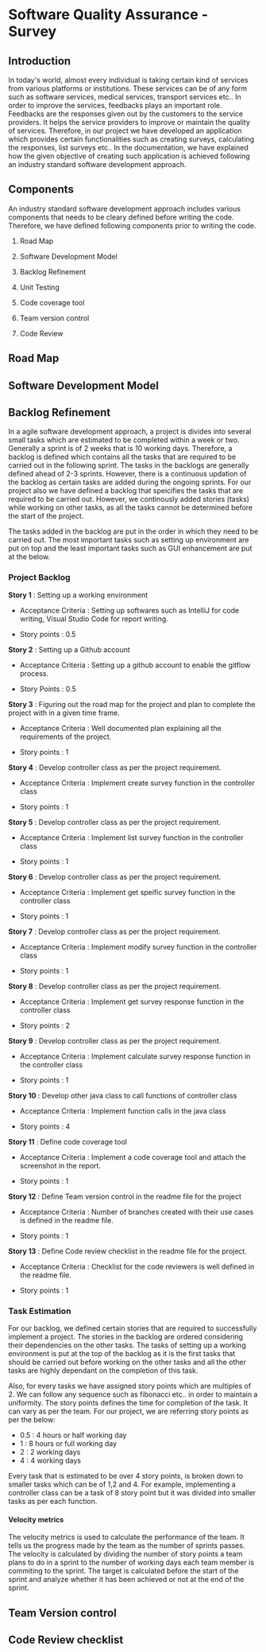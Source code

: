 # Software Quality Assurance - Survey

## Introduction

In today's world, almost every individual is taking certain kind of services from various platforms or institutions. These services can be of any form such as software services, medical services, transport services etc.. In order to improve the services, feedbacks plays an important role. Feedbacks are the responses given out by the customers to the service providers. It helps the service providers to improve or maintain the quality of services. Therefore, in our project we have developed an application which provides certain functionalities such as creating surveys, calculating the responses, list surveys etc.. In the documentation, we have explained how the given objective of creating such application is achieved following an industry standard software development approach.

## Components

An industry standard software development approach includes various components that needs to be cleary defined before writing the code. Therefore, we have defined following components prior to writing the code.

1. Road Map
2. Software Development Model

3. Backlog Refinement
4. Unit Testing
5. Code coverage tool
6. Team version control
7. Code Review

## Road Map

## Software Development Model

## Backlog Refinement

In a agile software development approach, a project is divides into several small tasks which are estimated to be completed within a week or two. Generally a sprint is of 2 weeks that is 10 working days.
Therefore, a backlog is defined which contains all the tasks that are required to be carried out in the following sprint. The tasks in the backlogs are generally defined ahead of 2-3 sprints. However, there is a continuous updation of the backlog as certain tasks are added during the ongoing sprints. For our project also we have defined a backlog that speicifies the tasks that are required to be carried out. However, we continously added stories (tasks) while working on other tasks, as all the tasks cannot be determined before the start of the project.

The tasks added in the backlog are put in the order in which they need to be carried out. The most important tasks such as setting up environment are put on top and the least important tasks such as GUI enhancement are put at the below.

### Project Backlog

**Story 1** : Setting up a working environment

* Acceptance Criteria : Setting up softwares such as IntelliJ for code writing, Visual Studio Code for report writing.

* Story points : 0.5

**Story 2** : Setting up a Github account

* Acceptance Criteria : Setting up a github account to enable the gitflow process.

* Story Points : 0.5

**Story 3** : Figuring out the road map for the project and plan to complete the project with in a given time frame.

* Acceptance Criteria : Well documented plan explaining all the requirements of the project.

* Story points : 1

**Story 4** : Develop controller class as per the project requirement.

* Acceptance Criteria : Implement create survey function in the controller class

* Story points : 1

**Story 5** : Develop controller class as per the project requirement.

* Acceptance Criteria : Implement list survey function in the controller class

* Story points : 1

**Story 6** : Develop controller class as per the project requirement.

* Acceptance Criteria : Implement get speific survey function in the controller class

* Story points : 1

**Story 7** : Develop controller class as per the project requirement.

* Acceptance Criteria : Implement modify survey function in the controller class

* Story points : 1
  
**Story 8** : Develop controller class as per the project requirement.

* Acceptance Criteria : Implement get survey response function in the controller class

* Story points : 2

**Story 9** : Develop controller class as per the project requirement.

* Acceptance Criteria : Implement calculate survey response function in the controller class

* Story points : 1

**Story 10** : Develop other java class  to call functions of controller class

* Acceptance Criteria : Implement function calls in the java class

* Story points : 4

**Story 11** : Define code coverage tool

* Acceptance Criteria : Implement a code coverage tool and attach the screenshot in the report.

* Story points : 1

**Story 12** : Define Team version control in the readme file for the project

* Acceptance Criteria : Number of branches created with their use cases is defined in the readme file.
  
* Story points : 1

**Story 13** : Define Code review checklist in the readme file for the project.

* Acceptance Criteria : Checklist for the code reviewers is well defined in the readme file.
  
* Story points : 1

### Task Estimation

For our backlog, we defined certain stories that are required to successfully implement a project. The stories in the backlog are ordered considering their dependencies on the other tasks. The tasks of setting up a working environment is put at the top of the backlog as it is the first tasks that should be carried out before working on the other tasks and all the other tasks are highly dependant on the completion of this task.

Also, for every tasks we have assigned story points which are multiples of 2. We can follow any sequence such as fibonacci etc.. in order to maintain a uniformity. The story points defines the time for completion of the task. It can vary as per the team. For our project, we are referring story points as per the below:

* 0.5 : 4 hours or half working day
* 1   : 8 hours or full working day
* 2   : 2 working days
* 4   : 4 working days
  
Every task that is estimated to be over 4 story points, is broken down to smaller tasks which can be of 1,2 and 4. For example, implementing a controller class can be a task of 8 story point but it was divided into smaller tasks as per each function.

#### Velocity metrics

The velocity metrics is used to calculate the performance of the team. It tells us the progress made by the team as the number of sprints passes. The velocity is calculated by dividing the number of story points a team plans to do in a sprint to the number of working days each team member is commiting to the sprint. The target is calculated before the start of the sprint and analyze whether it has been achieved or not at the end of the sprint.

## Team Version control

## Code Review checklist
